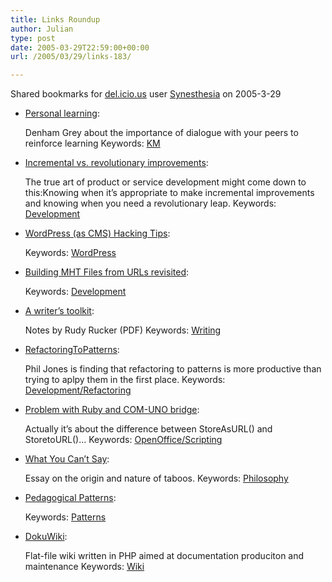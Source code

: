 ```yaml
---
title: Links Roundup
author: Julian
type: post
date: 2005-03-29T22:59:00+00:00
url: /2005/03/29/links-183/

---
```

Shared bookmarks for [del.icio.us][1] user  [Synesthesia][2] on 2005-3-29

  * [Personal learning][3]:
  
    Denham Grey about the importance of dialogue with your peers to reinforce learning Keywords: [KM][4]
  * [Incremental vs. revolutionary improvements][5]:
  
    The true art of product or service development might come down to this:Knowing when it&#8217;s appropriate to make incremental improvements and knowing when you need a revolutionary leap. Keywords: [Development][6]
  * [WordPress (as CMS) Hacking Tips][7]:
   
    Keywords: [WordPress][8]
  * [Building MHT Files from URLs revisited][9]:
   
    Keywords: [Development][6]
  * [A writer&#8217;s toolkit][10]:
  
    Notes by Rudy Rucker (PDF) Keywords: [Writing][11]
  * [RefactoringToPatterns][12]:
  
    Phil Jones is finding that refactoring to patterns is more productive than trying to aplpy them in the first place. Keywords: [Development/Refactoring][13]
  * [Problem with Ruby and COM-UNO bridge][14]:
  
    Actually it&#8217;s about the difference between StoreAsURL() and StoretoURL()&#8230; Keywords: [OpenOffice/Scripting][15]
  * [What You Can&#8217;t Say][16]:
  
    Essay on the origin and nature of taboos. Keywords: [Philosophy][17]
  * [Pedagogical Patterns][18]:
   
    Keywords: [Patterns][19]
  * [DokuWiki][20]:
  
    Flat-file wiki written in PHP aimed at documentation produciton and maintenance Keywords: [Wiki][21]

 [1]: http://del.icio.us/
 [2]: http://del.icio.us/synesthesia
 [3]: http://denham.typepad.com/km/2005/03/personal_learni.html "http://denham.typepad.com/km/2005/03/personal_learni.html"
 [4]: http://del.icio.us/synesthesia/KM
 [5]: http://headrush.typepad.com/creating_passionate_users/2005/03/incremental_vs_.html "http://headrush.typepad.com/creating_passionate_users/2005/03/incremental_vs_.html"
 [6]: http://del.icio.us/synesthesia/Development
 [7]: http://www.alexking.org/blog/2005/03/23/wordpress-hacking/ "http://www.alexking.org/blog/2005/03/23/wordpress-hacking/"
 [8]: http://del.icio.us/synesthesia/WordPress
 [9]: http://www.codinghorror.com/blog/archives/000249.html "http://www.codinghorror.com/blog/archives/000249.html"
 [10]: http://www.cs.sjsu.edu/faculty/rucker/writerstoolkit.pdf "http://www.cs.sjsu.edu/faculty/rucker/writerstoolkit.pdf"
 [11]: http://del.icio.us/synesthesia/Writing
 [12]: http://www.nooranch.com/synaesmedia/wiki/wiki.cgi?action=browse "http://www.nooranch.com/synaesmedia/wiki/wiki.cgi?action=browse"
 [13]: http://del.icio.us/synesthesia/Development/Refactoring
 [14]: http://www.oooforum.org/forum/viewtopic.phtml?t=18607 "http://www.oooforum.org/forum/viewtopic.phtml?t=18607"
 [15]: http://del.icio.us/synesthesia/OpenOffice/Scripting
 [16]: http://www.paulgraham.com/say.html "http://www.paulgraham.com/say.html"
 [17]: http://del.icio.us/synesthesia/Philosophy
 [18]: http://www.soi.city.ac.uk/~hsharp/OopslaPATS.htm "http://www.soi.city.ac.uk/~hsharp/OopslaPATS.htm"
 [19]: http://del.icio.us/synesthesia/Patterns
 [20]: http://www.splitbrain.org/Programming/PHP/DokuWiki/ "http://www.splitbrain.org/Programming/PHP/DokuWiki/"
 [21]: http://del.icio.us/synesthesia/Wiki